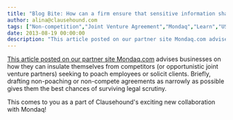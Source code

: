 ```yaml
---
title: "Blog Bite: How can a firm ensure that sensitive information shared with its joint venture partner is not abused?"
author: alina@clausehound.com
tags: ["Non-competition","Joint Venture Agreement","Mondaq","Learn","USA"]
date: 2013-08-19 00:00:00
description: "This article posted on our partner site Mondaq.com advises businesses on how they can insulate themselves from competitors (or opportunistic joint venture partners) seeking to poach employees or soli..."
---
```


[This article posted on our partner site Mondaq.com](http://www.mondaq.com/unitedstates/x/258600/Antitrust+Competition/How+to+Legally+Keep+Competitors+from+Poaching+Your+Key+Employees+Antitrust+Law+and+NonPoachingNonSolicitation+Agreements) advises businesses on how they can insulate themselves from competitors (or opportunistic joint venture partners) seeking to poach employees or solicit clients. Briefly, drafting non-poaching or non-compete agreements as narrowly as possible gives them the best chances of surviving legal scrutiny.

This comes to you as a part of Clausehound's exciting new collaboration with Mondaq!